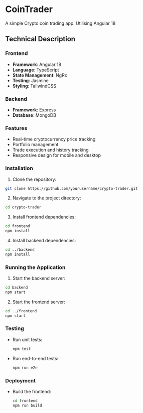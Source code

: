 # CoinTrader

A simple Crypto coin trading app. Utilising Angular 18

## Technical Description

### Frontend
- **Framework**: Angular 18
- **Language**: TypeScript
- **State Management**: NgRx
- **Testing**: Jasmine
- **Styling**: TailwindCSS

### Backend
- **Framework**: Express
- **Database**: MongoDB

### Features
- Real-time cryptocurrency price tracking
- Portfolio management
- Trade execution and history tracking
- Responsive design for mobile and desktop

### Installation
1. Clone the repository:
  ```bash
  git clone https://github.com/yourusername/crypto-trader.git
  ```
2. Navigate to the project directory:
  ```bash
  cd crypto-trader
  ```
3. Install frontend dependencies:
  ```bash
  cd frontend
  npm install
  ```
4. Install backend dependencies:
  ```bash
  cd ../backend
  npm install
  ```

### Running the Application
1. Start the backend server:
  ```bash
  cd backend
  npm start
  ```
2. Start the frontend server:
  ```bash
  cd ../frontend
  npm start
  ```

### Testing
- Run unit tests:
  ```bash
  npm test
  ```
- Run end-to-end tests:
  ```bash
  npm run e2e
  ```

### Deployment
- Build the frontend:
  ```bash
  cd frontend
  npm run build
  ```

